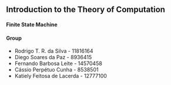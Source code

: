 ## Introduction to the Theory of Computation
#### Finite State Machine

#### Group
- Rodrigo T. R. da Silva - 11816164
- Diego Soares da Paz - 8936415
- Fernando Barbosa Leite - 14570458
- Cássio Perpétuo Cunha - 8538501
- Katiely Feitosa de Lacerda - 12777100